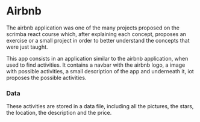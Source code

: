 # Airbnb

The airbnb application was one of the many projects proposed on the scrimba react course which, after explaining each concept, proposes an exercise or a small project in order to better understand the concepts that were just taught.

This app consists in an application similar to the airbnb application, when used to find activities. It contains a navbar with the airbnb logo, a image with possible activities, a small description of the app and underneath it, iot proposes the possible activities.


### Data
These activities are stored in a data file, including all the pictures, the stars, the location, the description and the price.
